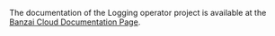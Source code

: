 The documentation of the Logging operator project is available at the [Banzai Cloud Documentation Page](https://banzaicloud.com/docs/one-eye/logging-operator/crds).
